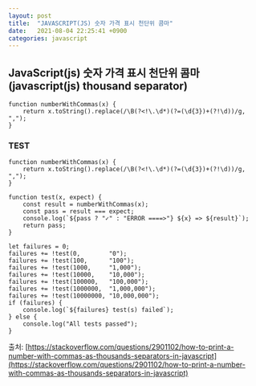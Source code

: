 ```yaml
---
layout: post
title:  "JAVASCRIPT(JS) 숫자 가격 표시 천단위 콤마"
date:   2021-08-04 22:25:41 +0900
categories: javascript
---
```


## JavaScript(js) 숫자 가격 표시 천단위 콤마(javascript(js) thousand separator)

```
function numberWithCommas(x) {
    return x.toString().replace(/\B(?<!\.\d*)(?=(\d{3})+(?!\d))/g, ",");
}
```

### TEST

```
function numberWithCommas(x) {
    return x.toString().replace(/\B(?<!\.\d*)(?=(\d{3})+(?!\d))/g, ",");
}

function test(x, expect) {
    const result = numberWithCommas(x);
    const pass = result === expect;
    console.log(`${pass ? "✓" : "ERROR ====>"} ${x} => ${result}`);
    return pass;
}

let failures = 0;
failures += !test(0,        "0");
failures += !test(100,      "100");
failures += !test(1000,     "1,000");
failures += !test(10000,    "10,000");
failures += !test(100000,   "100,000");
failures += !test(1000000,  "1,000,000");
failures += !test(10000000, "10,000,000");
if (failures) {
    console.log(`${failures} test(s) failed`);
} else {
    console.log("All tests passed");
}
```

출처: [https://stackoverflow.com/questions/2901102/how-to-print-a-number-with-commas-as-thousands-separators-in-javascript](https://stackoverflow.com/questions/2901102/how-to-print-a-number-with-commas-as-thousands-separators-in-javascript)